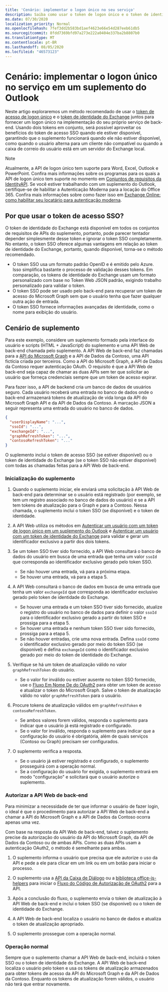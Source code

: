 ```yaml
---
title: 'Cenário: implementar o logon único no seu serviço'
description: Saiba como usar o token de logon único e o token de identidade do Exchange fornecidos por um suplemento do Outlook para implementar o SSO com o serviço.
ms.date: 07/30/2020
localization_priority: Normal
ms.openlocfilehash: 7fef3dd2b583bd1aef4623e66e54d287eeb61db5
ms.sourcegitcommit: 8fdd7369bfd97a273e222a0404e337ba2b8807b0
ms.translationtype: MT
ms.contentlocale: pt-BR
ms.lasthandoff: 08/05/2020
ms.locfileid: "46573123"
---
```

# <a name="scenario-implement-single-sign-on-to-your-service-in-an-outlook-add-in"></a>Cenário: implementar o logon único no serviço em um suplemento do Outlook

Neste artigo exploraremos um método recomendado de usar o [token de acesso de logon único](authenticate-a-user-with-an-sso-token.md) e o [token de identidade do Exchange](authenticate-a-user-with-an-identity-token.md) juntos para fornecer um logon único na implementação do seu próprio serviço de back-end. Usando dois tokens em conjunto, será possível aproveitar os benefícios do token de acesso SSO quando ele estiver disponível, garantindo que o suplemento funcionará quando ele não estiver disponível, como quando o usuário alterna para um cliente não compatível ou quando a caixa de correio do usuário está em um servidor do Exchange local.


> [!NOTE]
> Atualmente, a API de logon único tem suporte para Word, Excel, Outlook e PowerPoint. Confira mais informações sobre os programas para os quais a API de logon único tem suporte no momento em [Conjuntos de requisitos da IdentityAPI](../reference/requirement-sets/identity-api-requirement-sets.md).
> Se você estiver trabalhando com um suplemento do Outlook, certifique-se de habilitar a Autenticação Moderna para a locação do Office 365. Confira mais informações sobre como fazer isso em [Exchange Online: como habilitar seu locatário para autenticação moderna](https://social.technet.microsoft.com/wiki/contents/articles/32711.exchange-online-how-to-enable-your-tenant-for-modern-authentication.aspx).


## <a name="why-use-the-sso-access-token"></a>Por que usar o token de acesso SSO?

O token de identidade do Exchange está disponível em todos os conjuntos de requisitos de APIs do suplemento, portanto, pode parecer tentador depender simplesmente desse token e ignorar o token SSO completamente. No entanto, o token SSO oferece algumas vantagens em relação ao token de identidade do Exchange, portanto, quando disponível, torna-se o método recomendado.

- O token SSO usa um formato padrão OpenID e é emitido pelo Azure. Isso simplifica bastante o processo de validação desses tokens. Em comparação, os tokens de identidade do Exchange usam um formato personalizado com base no Token Web JSON padrão, exigindo trabalho personalizado para validar o token.
- O token SSO pode ser usado pelo back-end para recuperar um token de acesso do Microsoft Graph sem que o usuário tenha que fazer qualquer outra ação de entrada.
- O token SSO fornece informações avançadas de identidade, como o nome para exibição do usuário.

## <a name="add-in-scenario"></a>Cenário de suplemento

Para este exemplo, considere um suplemento formado pela interface do usuário e scripts (HTML + JavaScript) do suplemento e uma API Web de back-end chamada pelo suplemento. A API Web de back-end faz chamadas para a [API do Microsoft Graph](/graph/overview) e a API de Dados da Contoso, uma API fictícia criada por terceiros. Como a API do Microsoft Graph, a API de Dados da Contoso requer autenticação OAuth. O requisito é que a API Web de back-end seja capaz de chamar as duas APIs sem ter que solicitar ao usuário que forneça credenciais sempre que um token de acesso expirar.

Para fazer isso, a API de backend cria um banco de dados de usuários seguro. Cada usuário receberá uma entrada no banco de dados onde o back-end armazenará tokens de atualização de vida longa da API do Microsoft Graph API e da API de Dados da Contoso. A marcação JSON a seguir representa uma entrada do usuário no banco de dados.

```JSON
{
  "userDisplayName": "...",
  "ssoId": "...",
  "exchangeId": "...",
  "graphRefreshToken": "...",
  "contosoRefreshToken": "..."
}
```

O suplemento inclui o token de acesso SSO (se estiver disponível) ou o token de identidade do Exchange (se o token SSO não estiver disponível) com todas as chamadas feitas para a API Web de back-end.

### <a name="add-in-startup"></a>Inicialização do suplemento

1. Quando o suplemento iniciar, ele enviará uma solicitação à API Web de back-end para determinar se o usuário está registrado (por exemplo, se tem um registro associado no banco de dados do usuário) e se a API tem tokens de atualização para o Graph e para a Contoso. Nessa chamada, o suplemento inclui o token SSO (se disponível) e o token de identidade.

1. A API Web utiliza os métodos em [Autenticar um usuário com um token de logon único em um suplemento do Outlook](authenticate-a-user-with-an-sso-token.md) e [Autenticar um usuário com um token de identidade do Exchange](authenticate-a-user-with-an-identity-token.md) para validar e gerar um identificador exclusivo a partir dos dois tokens.

1. Se um token SSO tiver sido fornecido, a API Web consultará o banco de dados do usuário em busca de uma entrada que tenha um valor `ssoId` que corresponda ao identificador exclusivo gerado pelo token SSO.
   - Se não houver uma entrada, vá para a próxima etapa.
   - Se houver uma entrada, vá para a etapa 5.

1. A API Web consultará o banco de dados em busca de uma entrada que tenha um valor `exchangeId` que corresponda ao identificador exclusivo gerado pelo token de identidade do Exchange.
   - Se houver uma entrada e um token SSO tiver sido fornecido, atualize o registro do usuário no banco de dados para definir o valor `ssoId` para o identificador exclusivo gerado a partir do token SSO e prossiga para a etapa 5.
   - Se houver uma entrada e nenhum token SSO tiver sido fornecido, prossiga para a etapa 5.
   - Se não houver entradas, crie uma nova entrada. Defina `ssoId` como o identificador exclusivo gerado por meio do token SSO (se disponível) e defina `exchangeId` como o identificador exclusivo gerado por meio do token de identidade do Exchange.

1. Verifique se há um token de atualização válido no valor `graphRefreshToken` do usuário.
   - Se o valor for inválido ou estiver ausente no token SSO fornecido, use o [Fluxo Em Nome De do OAuth2](/azure/active-directory/develop/active-directory-v2-protocols-oauth-on-behalf-of) para obter um token de acesso e atualizar o token do Microsoft Graph. Salve o token de atualização válido no valor `graphRefreshToken` para o usuário.

1. Procure tokens de atualização válidos em `graphRefreshToken` e `contosoRefreshToken`.
   - Se ambos valores forem válidos, responda o suplemento para indicar que o usuário já está registrado e configurado.
   - Se o valor for inválido, responda o suplemento para indicar que a configuração do usuário é obrigatória, além de quais serviços (Contoso ou Graph) precisam ser configurados.

1. O suplemento verifica a resposta.
   - Se o usuário já estiver registrado e configurado, o suplemento prosseguirá com a operação normal.
   - Se a configuração do usuário for exigida, o suplemento entrará em modo "configuração" e solicitará que o usuário autorize o suplemento.

### <a name="authorize-the-backend-web-api"></a>Autorizar a API Web de back-end

Para minimizar a necessidade de ter que informar o usuário de fazer login, o ideal é que o procedimento para autorizar a API Web de back-end a chamar a API do Microsoft Graph e a API de Dados da Contoso ocorra apenas uma vez.

Com base na resposta da API Web de back-end, talvez o suplemento precise da autorização do usuário da API do Microsoft Graph, da API de Dados da Contoso ou de ambas APIs. Como as duas APIs usam a autenticação OAuth2, o método é semelhante para ambas.

1. O suplemento informa o usuário que precisa que ele autorize o uso da API e pede a ele para clicar em um link ou em um botão para iniciar o processo.

1. O suplemento usa a [API da Caixa de Diálogo](/javascript/api/office/office.ui#displaydialogasync-startaddress--options--callback-) ou a [biblioteca office-js-helpers](https://github.com/OfficeDev/office-js-helpers) para iniciar o [Fluxo do Código de Autorização de OAuth2](/azure/active-directory/develop/active-directory-protocols-oauth-code) para a API.

1. Após a conclusão do fluxo, o suplemento envia o token de atualização à API Web de back-end e inclui o token SSO (se disponível) ou o token de identidade do Exchange.

1. A API Web de back-end localiza o usuário no banco de dados e atualiza o token de atualização apropriado.

1. O suplemento prossegue com a operação normal.

### <a name="normal-operation"></a>Operação normal

Sempre que o suplemento chamar a API Web de back-end, incluirá o token SSO ou o token de identidade do Exchange. A API Web de back-end localiza o usuário pelo token e usa os tokens de atualização armazenados para obter tokens de acesso da API do Microsoft Graph e da API de Dados da Contoso. Enquanto os tokens de atualização forem válidos, o usuário não terá que entrar novamente.
